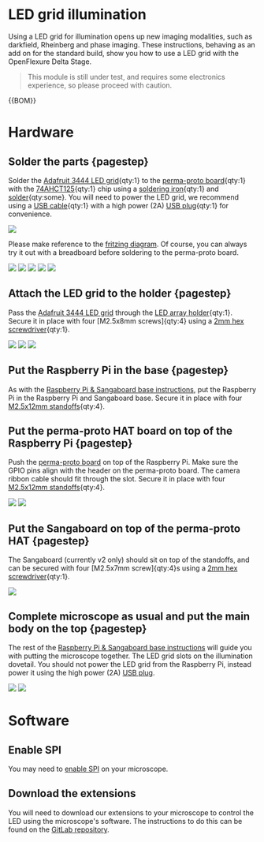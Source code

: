 # LED grid illumination

Using a LED grid for illumination opens up new imaging modalities, such as darkfield, Rheinberg and phase imaging.  These instructions, behaving as an add on for the standard build, show you how to use a LED grid with the OpenFlexure Delta Stage. 

>This module is still under test, and requires some electronics experience, so please proceed with caution.  

{{BOM}}

[Adafruit 3444 LED grid]: ../components/LED_grid.md "{cat:part}"
[perma-proto board]: ../components/perma-proto_board.md "{cat:part}"
[74AHCT125]: ../components/74AHCT125.md "{cat:part}"
[USB cable]: ../components/USB_cable.md "{cat:part}"
[soldering iron]: "{cat:tool}"
[solder]: "{cat:part}"
[M2.5x8mm]: "{cat:part}"
[USB plug]: ../components/USB_plug.md "{cat:part}"
[LED array holder]: ../models/LED_array_holder.stl "{cat:3DPrinted}"
[M2.5x12mm standoffs]: ../components/12mm_standoffs.md "{cat:part}"
 [2mm hex screwdriver]: "{cat:tool}"

# Hardware

## Solder the parts {pagestep}

Solder the [Adafruit 3444 LED grid]{qty:1} to the [perma-proto board]{qty:1} with the [74AHCT125]{qty:1} chip using a [soldering iron]{qty:1} and [solder]{qty:some}.  You will need to power the LED grid, we recommend using a [USB cable]{qty:1} with a high power (2A) [USB plug]{qty:1} for convenience. 

![](../fritzing/LED_grid_bb.png)

Please make reference to the [fritzing diagram](../fritzing/LED_grid.fzz).  Of course, you can always try it out with a breadboard before soldering to the perma-proto board.

![](../images/LED_grid_illumination/solder1.jpg)
![](../images/LED_grid_illumination/solder2.jpg)
![](../images/LED_grid_illumination/solder3.jpg)
![](../images/LED_grid_illumination/solder4.jpg)
![](../images/LED_grid_illumination/solder5.jpg)

## Attach the LED grid to the holder {pagestep}

Pass the [Adafruit 3444 LED grid] through the [LED array holder]{qty:1}. Secure it in place with four [M2.5x8mm screws]{qty:4} using a [2mm hex screwdriver]{qty:1}.

![](../images/LED_grid_illumination/array_holder1.jpg)
![](../images/LED_grid_illumination/array_holder2.jpg)
![](../images/LED_grid_illumination/array_holder3.jpg)

## Put the Raspberry Pi in the base {pagestep}

As with the [Raspberry Pi & Sangaboard base instructions](raspi_sangaboard_base.md), put the Raspberry Pi in the Raspberry Pi and Sangaboard base.  Secure it in place with four [M2.5x12mm standoffs]{qty:4}.

## Put the perma-proto HAT board on top of the Raspberry Pi {pagestep}

Push the [perma-proto board] on top of the Raspberry Pi.  Make sure the GPIO pins align with the header on the perma-proto board. The camera ribbon cable should fit through the slot.  Secure it in place with four [M2.5x12mm standoffs]{qty:4}.

![](../images/LED_grid_illumination/perma-proto.jpg)
![](../images/LED_grid_illumination/perma-proto_standoffs.jpg)

## Put the Sangaboard on top of the perma-proto HAT {pagestep}

The Sangaboard (currently v2 only) should sit on top of the standoffs, and can be secured with four [M2.5x7mm screw]{qty:4}s using a [2mm hex screwdriver]{qty:1}.

![](../images/LED_grid_illumination/sangaboard.jpg)

## Complete microscope as usual and put the main body on the top {pagestep}

The rest of the [Raspberry Pi & Sangaboard base instructions](raspi_sangaboard_base.md) will guide you with putting the microscope together. The LED grid slots on the illumination dovetail.  You should not power the LED grid from the Raspberry Pi, instead power it using the high power (2A) [USB plug].

![](../images/LED_grid_illumination/led_grid_in_position.jpg)
![](../images/LED_grid_illumination/led_grid_complete.jpg)

# Software

## Enable SPI

You may need to [enable SPI](https://www.raspberrypi-spy.co.uk/2014/08/enabling-the-spi-interface-on-the-raspberry-pi/) on your microscope.

## Download the extensions

You will need to download our extensions to your microscope to control the LED using the microscope's software.  The instructions to do this can be found on the [GitLab repository](https://gitlab.com/openflexure/microscope-extensions/led-grid-illumination-extension/-/tree/master).
